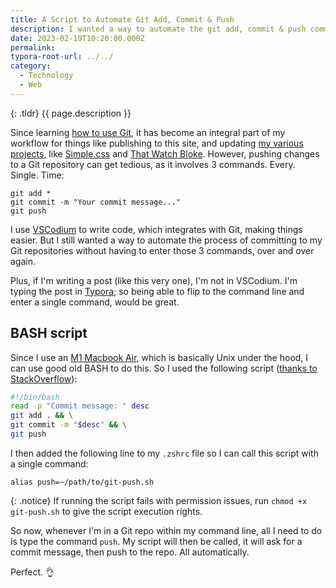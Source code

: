 ```yaml
---
title: A Script to Automate Git Add, Commit & Push
description: I wanted a way to automate the git add, commit & push commands. Here's how I did it...
date: 2023-02-19T10:20:00.000Z
permalink:
typora-root-url: ../../
category:
  - Technology
  - Web
---
```


{: .tldr}
{{ page.description }}

Since learning [how to use Git](https://kevquirk.com/getting-started-with-git-a-simple-beginners-guide/), it has become an integral part of my workflow for things like publishing to this site, and updating [my various projects](https://kevquirk.com/projects), like [Simple.css](https://simplecss.org) and [That Watch Bloke](https://thatwatchbloke.com). However, pushing changes to a Git repository can get tedious, as it involves 3 commands. Every. Single. Time:

```
git add *
git commit -m "Your commit message..."
git push
```

I use [VSCodium](https://vscodium.com) to write code, which integrates with Git, making things easier. But I still wanted a way to automate the process of committing to my Git repositories without having to enter those 3 commands, over and over again.

Plus, if I'm writing a post (like this very one), I'm not in VSCodium. I'm typing the post in [Typora](https://typora.io); so being able to flip to the command line and enter a single command, would be great.

## BASH script

Since I use an [M1 Macbook Air](https://kevquirk.com/macbook-m1-4-month-update/), which is basically Unix under the hood, I can use good old BASH to do this. So I used the following script ([thanks to StackOverflow](https://stackoverflow.com/questions/8482843/git-commit-bash-script)):

```bash
#!/bin/bash
read -p "Commit message: " desc
git add . && \
git commit -m "$desc" && \
git push
```

I then added the following line to my `.zshrc` file so I can call this script with a single command:

```
alias push=~/path/to/git-push.sh
```

{: .notice}
If running the script fails with permission issues, run `chmod +x git-push.sh` to give the script execution rights.

So now, whenever I'm in a Git repo within my command line, all I need to do is type the command `push`. My script will then be called, it will ask for a commit message, then push to the repo. All automatically.

Perfect. 👌
